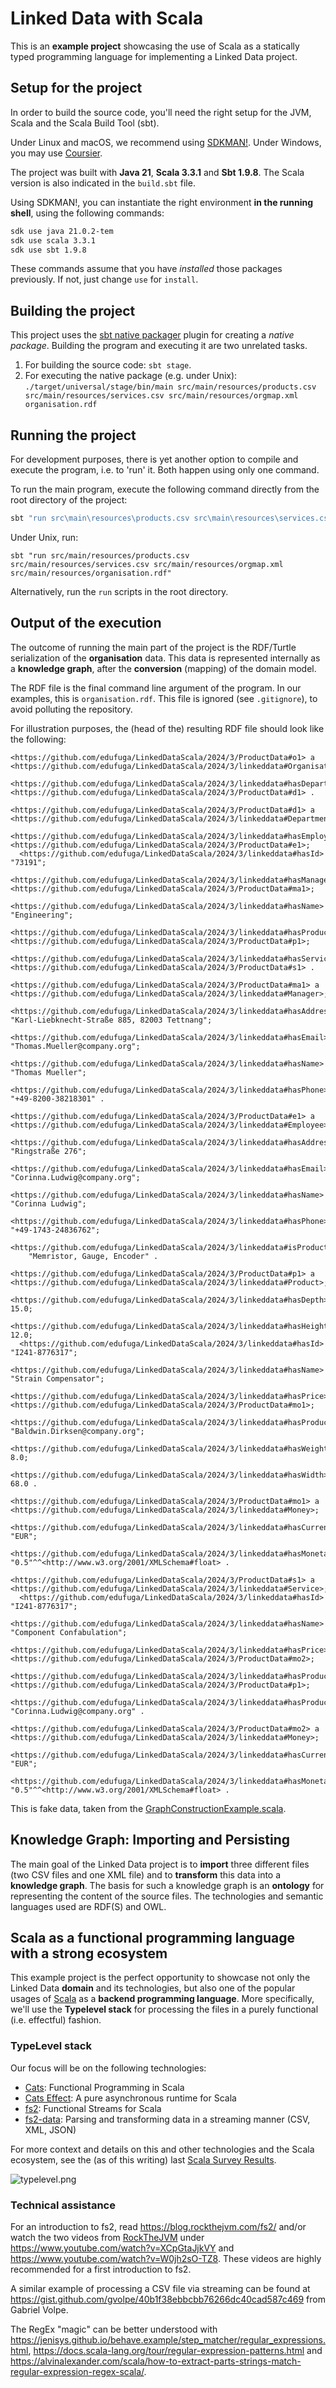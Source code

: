 # Linked Data with Scala

This is an **example project** showcasing the use of Scala as a statically typed programming language for implementing a
Linked Data project.

## Setup for the project
In order to build the source code, you'll need the right setup for the JVM, Scala and the Scala Build Tool (sbt).

Under Linux and macOS, we recommend using [SDKMAN!](https://sdkman.io/).
Under Windows, you may use [Coursier](https://get-coursier.io/docs/cli-setup).

The project was built with **Java 21**, **Scala 3.3.1** and **Sbt 1.9.8**. The Scala version is also indicated in the
`build.sbt` file.

Using SDKMAN!, you can instantiate the right environment **in the running shell**, using the following commands:
```bash
sdk use java 21.0.2-tem
sdk use scala 3.3.1
sdk use sbt 1.9.8
```
These commands assume that you have _installed_ those packages previously. If not, just change `use` for `install`.

## Building the project
This project uses the [sbt native packager](https://sbt-native-packager.readthedocs.io/en/latest/) plugin for creating a
_native package_. Building the program and executing it are two unrelated tasks.

1. For building the source code: `sbt stage`.
2. For executing the native package (e.g. under Unix):
   `./target/universal/stage/bin/main src/main/resources/products.csv src/main/resources/services.csv src/main/resources/orgmap.xml organisation.rdf` 

## Running the project
For development purposes, there is yet another option to compile and execute the program, i.e. to 'run' it. Both happen
using only one command.

To run the main program, execute the following command directly from the root directory of the project:
```sh
sbt "run src\main\resources\products.csv src\main\resources\services.csv src\main\resources\orgmap.xml src\main\resources\organisation.rdf"
```

Under Unix, run:
```shell
sbt "run src/main/resources/products.csv src/main/resources/services.csv src/main/resources/orgmap.xml src/main/resources/organisation.rdf"
```
Alternatively, run the `run` scripts in the root directory.

## Output of the execution
The outcome of running the main part of the project is the RDF/Turtle serialization of the **organisation** data.
This data is represented internally as a **knowledge graph**, after the **conversion** (mapping) of the domain model.

The RDF file is the final command line argument of the program. In our examples, this is `organisation.rdf`. This
file is ignored (see `.gitignore`), to avoid polluting the repository.

For illustration purposes, the (head of the) resulting RDF file should look like the following:
```text
<https://github.com/edufuga/LinkedDataScala/2024/3/ProductData#o1> a <https://github.com/edufuga/LinkedDataScala/2024/3/linkeddata#Organisation>;
  <https://github.com/edufuga/LinkedDataScala/2024/3/linkeddata#hasDepartment> <https://github.com/edufuga/LinkedDataScala/2024/3/ProductData#d1> .

<https://github.com/edufuga/LinkedDataScala/2024/3/ProductData#d1> a <https://github.com/edufuga/LinkedDataScala/2024/3/linkeddata#Department>;
  <https://github.com/edufuga/LinkedDataScala/2024/3/linkeddata#hasEmployee> <https://github.com/edufuga/LinkedDataScala/2024/3/ProductData#e1>;
  <https://github.com/edufuga/LinkedDataScala/2024/3/linkeddata#hasId> "73191";
  <https://github.com/edufuga/LinkedDataScala/2024/3/linkeddata#hasManager> <https://github.com/edufuga/LinkedDataScala/2024/3/ProductData#ma1>;
  <https://github.com/edufuga/LinkedDataScala/2024/3/linkeddata#hasName> "Engineering";
  <https://github.com/edufuga/LinkedDataScala/2024/3/linkeddata#hasProduct> <https://github.com/edufuga/LinkedDataScala/2024/3/ProductData#p1>;
  <https://github.com/edufuga/LinkedDataScala/2024/3/linkeddata#hasService> <https://github.com/edufuga/LinkedDataScala/2024/3/ProductData#s1> .

<https://github.com/edufuga/LinkedDataScala/2024/3/ProductData#ma1> a <https://github.com/edufuga/LinkedDataScala/2024/3/linkeddata#Manager>;
  <https://github.com/edufuga/LinkedDataScala/2024/3/linkeddata#hasAddress> "Karl-Liebknecht-Straße 885, 82003 Tettnang";
  <https://github.com/edufuga/LinkedDataScala/2024/3/linkeddata#hasEmail> "Thomas.Mueller@company.org";
  <https://github.com/edufuga/LinkedDataScala/2024/3/linkeddata#hasName> "Thomas Mueller";
  <https://github.com/edufuga/LinkedDataScala/2024/3/linkeddata#hasPhone> "+49-8200-38218301" .

<https://github.com/edufuga/LinkedDataScala/2024/3/ProductData#e1> a <https://github.com/edufuga/LinkedDataScala/2024/3/linkeddata#Employee>;
  <https://github.com/edufuga/LinkedDataScala/2024/3/linkeddata#hasAddress> "Ringstraße 276";
  <https://github.com/edufuga/LinkedDataScala/2024/3/linkeddata#hasEmail> "Corinna.Ludwig@company.org";
  <https://github.com/edufuga/LinkedDataScala/2024/3/linkeddata#hasName> "Corinna Ludwig";
  <https://github.com/edufuga/LinkedDataScala/2024/3/linkeddata#hasPhone> "+49-1743-24836762";
  <https://github.com/edufuga/LinkedDataScala/2024/3/linkeddata#isProductExpertFor>
    "Memristor, Gauge, Encoder" .

<https://github.com/edufuga/LinkedDataScala/2024/3/ProductData#p1> a <https://github.com/edufuga/LinkedDataScala/2024/3/linkeddata#Product>;
  <https://github.com/edufuga/LinkedDataScala/2024/3/linkeddata#hasDepth> 15.0;
  <https://github.com/edufuga/LinkedDataScala/2024/3/linkeddata#hasHeight> 12.0;
  <https://github.com/edufuga/LinkedDataScala/2024/3/linkeddata#hasId> "I241-8776317";
  <https://github.com/edufuga/LinkedDataScala/2024/3/linkeddata#hasName> "Strain Compensator";
  <https://github.com/edufuga/LinkedDataScala/2024/3/linkeddata#hasPrice> <https://github.com/edufuga/LinkedDataScala/2024/3/ProductData#mo1>;
  <https://github.com/edufuga/LinkedDataScala/2024/3/linkeddata#hasProductManager> "Baldwin.Dirksen@company.org";
  <https://github.com/edufuga/LinkedDataScala/2024/3/linkeddata#hasWeight> 8.0;
  <https://github.com/edufuga/LinkedDataScala/2024/3/linkeddata#hasWidth> 68.0 .

<https://github.com/edufuga/LinkedDataScala/2024/3/ProductData#mo1> a <https://github.com/edufuga/LinkedDataScala/2024/3/linkeddata#Money>;
  <https://github.com/edufuga/LinkedDataScala/2024/3/linkeddata#hasCurrency> "EUR";
  <https://github.com/edufuga/LinkedDataScala/2024/3/linkeddata#hasMonetaryValue> "0.5"^^<http://www.w3.org/2001/XMLSchema#float> .

<https://github.com/edufuga/LinkedDataScala/2024/3/ProductData#s1> a <https://github.com/edufuga/LinkedDataScala/2024/3/linkeddata#Service>;
  <https://github.com/edufuga/LinkedDataScala/2024/3/linkeddata#hasId> "I241-8776317";
  <https://github.com/edufuga/LinkedDataScala/2024/3/linkeddata#hasName> "Component Confabulation";
  <https://github.com/edufuga/LinkedDataScala/2024/3/linkeddata#hasPrice> <https://github.com/edufuga/LinkedDataScala/2024/3/ProductData#mo2>;
  <https://github.com/edufuga/LinkedDataScala/2024/3/linkeddata#hasProduct> <https://github.com/edufuga/LinkedDataScala/2024/3/ProductData#p1>;
  <https://github.com/edufuga/LinkedDataScala/2024/3/linkeddata#hasProductManager> "Corinna.Ludwig@company.org" .

<https://github.com/edufuga/LinkedDataScala/2024/3/ProductData#mo2> a <https://github.com/edufuga/LinkedDataScala/2024/3/linkeddata#Money>;
  <https://github.com/edufuga/LinkedDataScala/2024/3/linkeddata#hasCurrency> "EUR";
  <https://github.com/edufuga/LinkedDataScala/2024/3/linkeddata#hasMonetaryValue> "0.5"^^<http://www.w3.org/2001/XMLSchema#float> .
```
This is fake data, taken from the 
[GraphConstructionExample.scala](object_graph_mapping%2Fsrc%2Fmain%2Fscala%2Fcom%2Fedufuga%2Fscala%2Fogm%2Fexample%2FGraphConstructionExample.scala).


## Knowledge Graph: Importing and Persisting
The main goal of the Linked Data project is to **import** three different files (two CSV files and one XML file) and to
**transform** this data into a **knowledge graph**. The basis for such a knowledge graph is an **ontology** for
representing the content of the source files. The technologies and semantic languages used are RDF(S) and OWL.

## Scala as a functional programming language with a strong ecosystem

This example project is the perfect opportunity to showcase not only the Linked Data **domain** and its technologies,
but also one of the popular usages of [Scala](https://www.scala-lang.org/) as a **backend programming language**.
More specifically, we'll use the **Typelevel stack** for processing the files in a purely functional (i.e. effectful)
fashion.

### TypeLevel stack

Our focus will be on the following technologies:

* [Cats](https://typelevel.org/cats/): Functional Programming in Scala
* [Cats Effect](https://typelevel.org/cats-effect/): A pure asynchronous runtime for Scala
* [fs2](https://fs2.io/): Functional Streams for Scala
* [fs2-data](https://fs2-data.gnieh.org/): Parsing and transforming data in a streaming manner (CSV, XML, JSON)

For more context and details on this and other technologies and the Scala ecosystem, see the (as of this writing) last
[Scala Survey Results](https://scalasurvey2023.virtuslab.com/).

![typelevel.png](typelevel.png)

### Technical assistance

For an introduction to fs2, read https://blog.rockthejvm.com/fs2/ and/or watch the two videos from
[RockTheJVM](https://rockthejvm.com/) under https://www.youtube.com/watch?v=XCpGtaJjkVY and
https://www.youtube.com/watch?v=W0jh2sO-TZ8. These videos are highly recommended for a first introduction to fs2.

A similar example of processing a CSV file via streaming can be found at
https://gist.github.com/gvolpe/40b1f38ebbcbb76266dc40cad587c469 from Gabriel Volpe.

The RegEx "magic" can be better understood with
https://jenisys.github.io/behave.example/step_matcher/regular_expressions.html,
https://docs.scala-lang.org/tour/regular-expression-patterns.html and
https://alvinalexander.com/scala/how-to-extract-parts-strings-match-regular-expression-regex-scala/.

